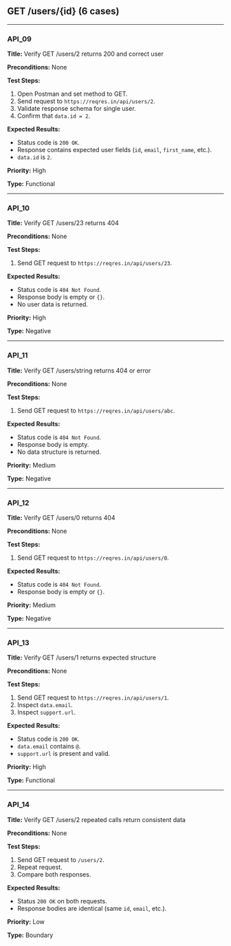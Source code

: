 ## GET /users/{id} (6 cases)

---

### API_09  
**Title:** Verify GET /users/2 returns 200 and correct user  

**Preconditions:** None  

**Test Steps:**  
1. Open Postman and set method to GET.  
2. Send request to `https://reqres.in/api/users/2`.  
3. Validate response schema for single user.  
4. Confirm that `data.id = 2`.  

**Expected Results:**  
- Status code is `200 OK`.  
- Response contains expected user fields (`id`, `email`, `first_name`, etc.).  
- `data.id` is `2`.  

**Priority:** High  

**Type:** Functional  

---

### API_10  
**Title:** Verify GET /users/23 returns 404  

**Preconditions:** None  

**Test Steps:**  
1. Send GET request to `https://reqres.in/api/users/23`.  

**Expected Results:**  
- Status code is `404 Not Found`.  
- Response body is empty or `{}`.  
- No user data is returned.  

**Priority:** High  

**Type:** Negative  

---

### API_11  
**Title:** Verify GET /users/string returns 404 or error  

**Preconditions:** None  

**Test Steps:**  
1. Send GET request to `https://reqres.in/api/users/abc`.  

**Expected Results:**  
- Status code is `404 Not Found`.  
- Response body is empty.  
- No data structure is returned.  

**Priority:** Medium  

**Type:** Negative  

---

### API_12  
**Title:** Verify GET /users/0 returns 404  

**Preconditions:** None  

**Test Steps:**  
1. Send GET request to `https://reqres.in/api/users/0`.  

**Expected Results:**  
- Status code is `404 Not Found`.  
- Response body is empty or `{}`.  

**Priority:** Medium  

**Type:** Negative  

---

### API_13  
**Title:** Verify GET /users/1 returns expected structure  

**Preconditions:** None  

**Test Steps:**  
1. Send GET request to `https://reqres.in/api/users/1`.  
2. Inspect `data.email`.  
3. Inspect `support.url`.  

**Expected Results:**  
- Status code is `200 OK`.  
- `data.email` contains `@`.  
- `support.url` is present and valid.  

**Priority:** High  

**Type:** Functional  

---

### API_14  
**Title:** Verify GET /users/2 repeated calls return consistent data  

**Preconditions:** None  

**Test Steps:**  
1. Send GET request to `/users/2`.  
2. Repeat request.  
3. Compare both responses.  

**Expected Results:**  
- Status `200 OK` on both requests.  
- Response bodies are identical (same `id`, `email`, etc.).  

**Priority:** Low  

**Type:** Boundary  